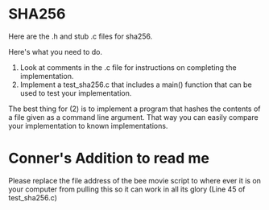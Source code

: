 # SHA256

Here are the .h and stub .c files for sha256.

Here's what you need to do.

1. Look at comments in the .c file for instructions on completing the implementation.
2. Implement a test_sha256.c that includes a main() function that can be used to test your implementation.

The best thing for (2) is to implement a program that hashes the contents of a file given as a command line argument. That way you can easily compare your implementation to known implementations.
  
# Conner's Addition to read me
Please replace the file address of the bee movie script to where ever it is on your computer from pulling this so it can work in all its glory
(Line 45 of test_sha256.c)
